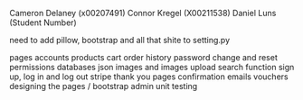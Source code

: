 Cameron Delaney (x00207491)
Connor Kregel (X00211538)
Daniel Luns (Student Number)

need to add pillow, bootstrap and all that shite to setting.py


pages
accounts
products
cart
order history 
password change and reset
permissions
databases
json
images and images upload
search function
sign up, log in and log out
stripe
thank you pages
confirmation emails
vouchers 
designing the pages / bootstrap
admin
unit testing

